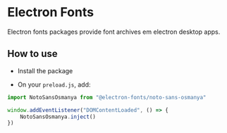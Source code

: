 # Electron Fonts

Electron fonts packages provide font archives em electron desktop apps.

## How to use

* Install the package

* On your `preload.js`, add:

```ts
import NotoSansOsmanya from "@electron-fonts/noto-sans-osmanya"

window.addEventListener("DOMContentLoaded", () => {
    NotoSansOsmanya.inject()
})
```